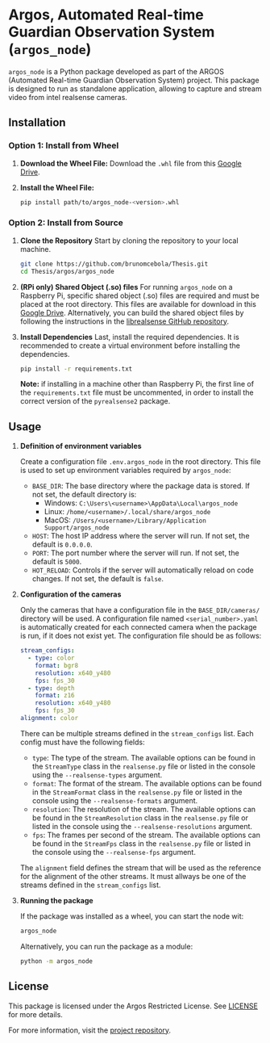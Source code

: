 # Argos, Automated Real-time Guardian Observation System (`argos_node`)

`argos_node` is a Python package developed as part of the ARGOS (Automated Real-time Guardian Observation System) project. This package is designed to run as standalone application, allowing to capture and stream video from intel realsense cameras.

## Installation

### Option 1: Install from Wheel

1. **Download the Wheel File:**
   Download the `.whl` file from this [Google Drive](https://drive.google.com/drive/folders/1GuFxLusJYNchRBDVZVQ4Y0kIhF6KaKnR?usp=sharing).

2. **Install the Wheel File:**
   ```bash
   pip install path/to/argos_node-<version>.whl
   ```

### Option 2: Install from Source

1. **Clone the Repository**
   Start by cloning the repository to your local machine.

   ```bash
   git clone https://github.com/brunomcebola/Thesis.git
   cd Thesis/argos/argos_node
   ```

2. **(RPi only) Shared Object (.so) files**
   For running `argos_node` on a Raspberry Pi, specific shared object (.so) files are required and must be placed at the root directory. This files are available for download in this [Google Drive](https://drive.google.com/drive/folders/1fKuF8BSmQzeL60sy2dDHtUZFuy2_mxPq?usp=sharing). Alternatively, you can build the shared object files by following the instructions in the [librealsense GitHub repository](https://github.com/IntelRealSense/librealsense/blob/master/wrappers/python/readme.md).

3. **Install Dependencies**
   Last, install the required dependencies. It is recommended to create a virtual environment before installing the dependencies.
   ```bash
   pip install -r requirements.txt
   ```
   **Note:** if installing in a machine other than Raspberry Pi, the first line of the `requirements.txt` file must be uncommented, in order to install the correct version of the `pyrealsense2` package.

## Usage

1. **Definition of environment variables**

   Create a configuration file `.env.argos_node` in the root directory. This file is used to set up environment variables required by `argos_node`:

   - `BASE_DIR`: The base directory where the package data is stored. If not set, the default directory is:
     - Windows: `C:\Users\<username>\AppData\Local\argos_node`
     - Linux: `/home/<username>/.local/share/argos_node`
     - MacOS: `/Users/<username>/Library/Application Support/argos_node`
   - `HOST`: The host IP address where the server will run. If not set, the default is `0.0.0.0`.
   - `PORT`: The port number where the server will run. If not set, the default is `5000`.
   - `HOT_RELOAD`: Controls if the server will automatically reload on code changes. If not set, the default is `false`.

2. **Configuration of the cameras**

   Only the cameras that have a configuration file in the `BASE_DIR/cameras/` directory will be used. A configuration file named `<serial_number>.yaml` is automatically created for each connected camera when the package is run, if it does not exist yet. The configuration file should be as follows:

   ```yaml
   stream_configs:
     - type: color
       format: bgr8
       resolution: x640_y480
       fps: fps_30
     - type: depth
       format: z16
       resolution: x640_y480
       fps: fps_30
   alignment: color
   ```

   There can be multiple streams defined in the `stream_configs` list. Each config must have the following fields:

   - `type`: The type of the stream. The available options can be found in the `StreamType` class in the `realsense.py` file or listed in the console using the `--realsense-types` argument.
   - `format`: The format of the stream. The available options can be found in the `StreamFormat` class in the `realsense.py` file or listed in the console using the `--realsense-formats` argument.
   - `resolution`: The resolution of the stream. The available options can be found in the `StreamResolution` class in the `realsense.py` file or listed in the console using the `--realsense-resolutions` argument.
   - `fps`: The frames per second of the stream. The available options can be found in the `StreamFps` class in the `realsense.py` file or listed in the console using the `--realsense-fps` argument.

   The `alignment` field defines the stream that will be used as the reference for the alignment of the other streams. It must allways be one of the streams defined in the `stream_configs` list.

3. **Running the package**

   If the package was installed as a wheel, you can start the node wit:

   ```bash
   argos_node
   ```

   Alternatively, you can run the package as a module:

   ```bash
   python -m argos_node
   ```

## License

This package is licensed under the Argos Restricted License. See [LICENSE](LICENSE) for more details.

For more information, visit the [project repository](https://github.com/brunomcebola/Thesis).
